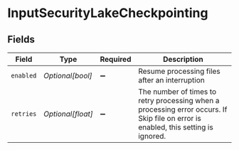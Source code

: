 # InputSecurityLakeCheckpointing


## Fields

| Field                                                                                                                              | Type                                                                                                                               | Required                                                                                                                           | Description                                                                                                                        |
| ---------------------------------------------------------------------------------------------------------------------------------- | ---------------------------------------------------------------------------------------------------------------------------------- | ---------------------------------------------------------------------------------------------------------------------------------- | ---------------------------------------------------------------------------------------------------------------------------------- |
| `enabled`                                                                                                                          | *Optional[bool]*                                                                                                                   | :heavy_minus_sign:                                                                                                                 | Resume processing files after an interruption                                                                                      |
| `retries`                                                                                                                          | *Optional[float]*                                                                                                                  | :heavy_minus_sign:                                                                                                                 | The number of times to retry processing when a processing error occurs. If Skip file on error is enabled, this setting is ignored. |